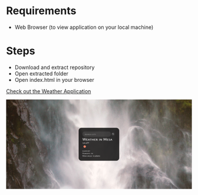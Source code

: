 # Requirements
- Web Browser (to view application on your local machine)

# Steps
- Download and extract repository
- Open extracted folder
- Open index.html in your browser

[Check out the Weather Application](https://sssimpleweather.surge.sh)

![screenshot](app.png)


